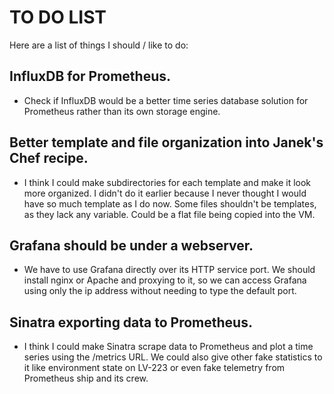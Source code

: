 # TO DO LIST

Here are a list of things I should / like to do:

## InfluxDB for Prometheus.
- Check if InfluxDB would be a better time series database solution for Prometheus rather than its own storage engine.

## Better template and file organization into Janek's Chef recipe.
- I think I could make subdirectories for each template and make it look more organized. I didn't do it earlier because I never thought I would have so much template as I do now. Some files shouldn't be templates, as they lack any variable. Could be a flat file being copied into the VM.

## Grafana should be under a webserver.
- We have to use Grafana directly over its HTTP service port. We should install nginx or Apache and proxying to it, so we can access Grafana using only the ip address without needing to type the default port.

## Sinatra exporting data to Prometheus.
- I think I could make Sinatra scrape data to Prometheus and plot a time series using the /metrics URL. We could also give other fake statistics to it like environment state on LV-223 or even fake telemetry from Prometheus ship and its crew.
